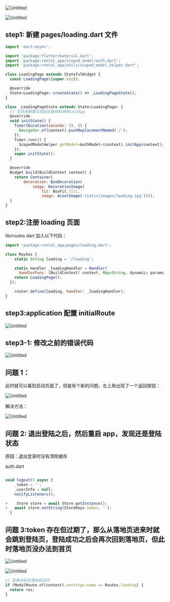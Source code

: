 ![Untitled](https://s3-us-west-2.amazonaws.com/secure.notion-static.com/0f7dcb7b-fb13-4e48-91b8-c10658f17774/Untitled.png)

![Untitled](https://s3-us-west-2.amazonaws.com/secure.notion-static.com/08436c2f-4b6a-4faa-9523-2aa7a819e9d6/Untitled.png)

## step1: 新建 pages/loading.dart 文件

```js
import 'dart:async';

import 'package:flutter/material.dart';
import 'package:rental_app/scoped_model/auth.dart';
import 'package:rental_app/utils/scoped_model_helper.dart';

class LoadingPage extends StatefulWidget {
  const LoadingPage({super.key});

  @override
  State<LoadingPage> createState() => _LoadingPageState();
}

class _LoadingPageState extends State<LoadingPage> {
  // 生命周期里实现延迟跳转和调用initApp
  @override
  void initState() {
    Timer(Duration(seconds: 3), () {
      Navigator.of(context).pushReplacementNamed('/');
    });
    Timer.run(() {
      ScopedModelHelper.getModel<AuthModel>(context).initApp(context);
    });
    super.initState();
  }

  @override
  Widget build(BuildContext context) {
    return Container(
        decoration: BoxDecoration(
            image: DecorationImage(
                fit: BoxFit.fill,
                image: AssetImage('static/images/loading.jpg'))));
  }
}
```

## step2:注册 loading 页面

lib/routes.dart 加入以下代码：

```js
import 'package:rental_app/pages/loading.dart';

class Routes {
	static String loading = '/loading';

	static Handler _loadingHandler = Handler(
      handlerFunc: (BuildContext? context, Map<String, dynamic> params) {
    return LoadingPage();
  });

	router.define(loading, handler: _loadingHandler);
}
```

## step3:application 配置 initialRoute

![Untitled](https://s3-us-west-2.amazonaws.com/secure.notion-static.com/943ad765-f8a3-4aff-9eb9-e4e5c36bf779/Untitled.png)

## step3-1: 修改之前的错误代码

![Untitled](https://s3-us-west-2.amazonaws.com/secure.notion-static.com/528400b9-8c92-4204-941c-cab0fe8b0423/Untitled.png)

## 问题 1：

此时就可以看到启动页面了，但是有个新的问题，左上角出现了一个返回按钮：

![Untitled](https://s3-us-west-2.amazonaws.com/secure.notion-static.com/4491f853-f223-4fbf-9a76-ef5a53e0d6b4/Untitled.png)

解决方法：

![Untitled](https://s3-us-west-2.amazonaws.com/secure.notion-static.com/ab2c25f5-5079-4da8-a569-8e7dbc9771e2/Untitled.png)

## 问题 2: 退出登陆之后，然后重启 app，发现还是登陆状态

原因：退出登录时没有清除缓存

auth.dart

```js

void logout() async {
    _token = '';
    _userInfo = null;
    notifyListeners();

+    Store store = await Store.getInstance();
+   await store.setString(StoreKeys.token, '');
  }
```

## 问题 3:token 存在但过期了，那么从落地页进来时就会跳到登陆页，登陆成功之后会再次回到落地页，但此时落地页没办法到首页

![Untitled](https://prod-files-secure.s3.us-west-2.amazonaws.com/2810afd5-745c-403e-ba99-71feba3c0e64/0e2ecc25-75a5-4f5b-af89-a299a1d08b55/Untitled.png)

![Untitled](https://prod-files-secure.s3.us-west-2.amazonaws.com/2810afd5-745c-403e-ba99-71feba3c0e64/0ba41d5b-1d9b-480e-b661-b48ff61b9596/Untitled.png)

```js
// 如果当前在落地启动页
if (ModalRoute.of(context).settings.name == Routes.loading) {
  return res;
}
```
